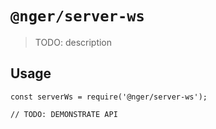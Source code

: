 # `@nger/server-ws`

> TODO: description

## Usage

```
const serverWs = require('@nger/server-ws');

// TODO: DEMONSTRATE API
```
